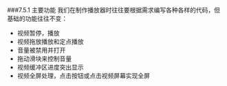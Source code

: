 ###7.5.1 主要功能
我们在制作播放器时往往要根据需求编写各种各样的代码，但基础的功能往往不变：

- 视频暂停，播放
- 视频拖放播放和定点播放
- 音量被禁用并打开
- 拖动滑块来控制音量
- 视频缓冲区进度突出显示
- 视频全屏处理，点击按钮或点击视频屏幕实现全屏